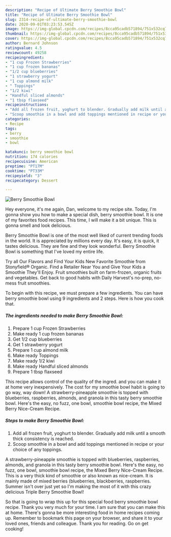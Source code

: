 ```yaml
---
description: "Recipe of Ultimate Berry Smoothie Bowl"
title: "Recipe of Ultimate Berry Smoothie Bowl"
slug: 2314-recipe-of-ultimate-berry-smoothie-bowl
date: 2020-09-01T03:23:53.545Z
image: https://img-global.cpcdn.com/recipes/8cca95cadb571894/751x532cq70/berry-smoothie-bowl-recipe-main-photo.jpg
thumbnail: https://img-global.cpcdn.com/recipes/8cca95cadb571894/751x532cq70/berry-smoothie-bowl-recipe-main-photo.jpg
cover: https://img-global.cpcdn.com/recipes/8cca95cadb571894/751x532cq70/berry-smoothie-bowl-recipe-main-photo.jpg
author: Bernard Johnson
ratingvalue: 4.5
reviewcount: 49258
recipeingredient:
- "1 cup Frozen Strawberries"
- "1 cup frozen bananas"
- "1/2 cup blueberries"
- "1 strawberry yogurt"
- "1 cup almond milk"
- " Toppings"
- "1/2 kiwi"
- "Handful sliced almonds"
- "1 tbsp flaxseed"
recipeinstructions:
- "Add all frozen fruit, yoghurt to blender. Gradually add milk until a smooth thick consistency is reached."
- "Scoop smoothie in a bowl and add toppings mentioned in recipe or your choice of any toppings."
categories:
- Recipe
tags:
- berry
- smoothie
- bowl

katakunci: berry smoothie bowl 
nutrition: 174 calories
recipecuisine: American
preptime: "PT17M"
cooktime: "PT33M"
recipeyield: "3"
recipecategory: Dessert

---
```



![Berry Smoothie Bowl](https://img-global.cpcdn.com/recipes/8cca95cadb571894/751x532cq70/berry-smoothie-bowl-recipe-main-photo.jpg)

Hey everyone, it's me again, Dan, welcome to my recipe site. Today, I'm gonna show you how to make a special dish, berry smoothie bowl. It is one of my favorites food recipes. This time, I will make it a bit unique. This is gonna smell and look delicious.

Berry Smoothie Bowl is one of the most well liked of current trending foods in the world. It is appreciated by millions every day. It's easy, it is quick, it tastes delicious. They are fine and they look wonderful. Berry Smoothie Bowl is something that I've loved my entire life.

Try all Our Flavors and Find Your Kids New Favorite Smoothie from Stonyfield® Organic. Find a Retailer Near You and Give Your Kids a Smoothie They&#39;ll Enjoy. Fruit smoothies built on farm-frozen, organic fruits and vegetables. Get back to good habits with Daily Harvest&#39;s no-prep, no-mess fruit smoothies.


To begin with this recipe, we must prepare a few ingredients. You can have berry smoothie bowl using 9 ingredients and 2 steps. Here is how you cook that.

<!--inarticleads1-->

##### The ingredients needed to make Berry Smoothie Bowl:

1. Prepare 1 cup Frozen Strawberries
1. Make ready 1 cup frozen bananas
1. Get 1/2 cup blueberries
1. Get 1 strawberry yogurt
1. Prepare 1 cup almond milk
1. Make ready  Toppings
1. Make ready 1/2 kiwi
1. Make ready Handful sliced almonds
1. Prepare 1 tbsp flaxseed


This recipe allows control of the quality of the ingred. and you can make it at home very inexpensively. The cost for my smoothie bowl habit is going to go way, way down! A strawberry-pineapple smoothie is topped with blueberries, raspberries, almonds, and granola in this tasty berry smoothie bowl. Here&#39;s the easy, no fuzz, one bowl, smoothie bowl recipe, the Mixed Berry Nice-Cream Recipe. 

<!--inarticleads2-->

##### Steps to make Berry Smoothie Bowl:

1. Add all frozen fruit, yoghurt to blender. Gradually add milk until a smooth thick consistency is reached.
1. Scoop smoothie in a bowl and add toppings mentioned in recipe or your choice of any toppings.


A strawberry-pineapple smoothie is topped with blueberries, raspberries, almonds, and granola in this tasty berry smoothie bowl. Here&#39;s the easy, no fuzz, one bowl, smoothie bowl recipe, the Mixed Berry Nice-Cream Recipe. This is a very thick kind of smoothie or also known as nice-cream. It is mainly made of mixed berries (blueberries, blackberries, raspberries. Summer isn&#39;t over just yet so I&#39;m making the most of it with this crazy delicious Triple Berry Smoothie Bowl! 

So that is going to wrap this up for this special food berry smoothie bowl recipe. Thank you very much for your time. I am sure that you can make this at home. There's gonna be more interesting food in home recipes coming up. Remember to bookmark this page on your browser, and share it to your loved ones, friends and colleague. Thank you for reading. Go on get cooking!
